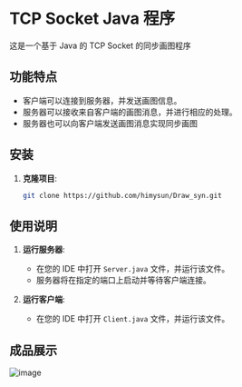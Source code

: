 # TCP Socket Java 程序

这是一个基于 Java 的 TCP Socket 的同步画图程序

## 功能特点

- 客户端可以连接到服务器，并发送画图信息。
- 服务器可以接收来自客户端的画图消息，并进行相应的处理。
- 服务器也可以向客户端发送画图消息实现同步画图

## 安装

1. **克隆项目**:
    ```bash
    git clone https://github.com/himysun/Draw_syn.git
    ```

## 使用说明

1. **运行服务器**:
    - 在您的 IDE 中打开 `Server.java` 文件，并运行该文件。
    - 服务器将在指定的端口上启动并等待客户端连接。

2. **运行客户端**:
    - 在您的 IDE 中打开 `Client.java` 文件，并运行该文件。


## 成品展示

![image](https://github.com/Himysun/Draw_syn/assets/79630308/cd617b41-86c5-4722-bba8-44b4ff91b323)
